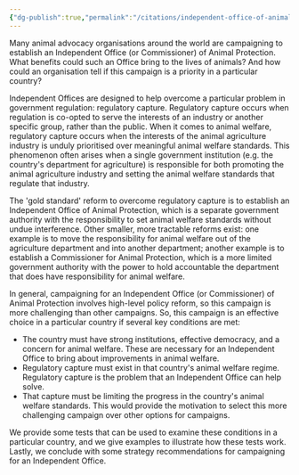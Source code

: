 ```yaml
---
{"dg-publish":true,"permalink":"/citations/independent-office-of-animal-protection-animal-ask/","created":"2025-10-23T17:42:45.416+01:00","updated":"2025-10-23T17:42:45.416+01:00"}
---
```


Many animal advocacy organisations around the world are campaigning to establish an Independent Office (or Commissioner) of Animal Protection. What benefits could such an Office bring to the lives of animals? And how could an organisation tell if this campaign is a priority in a particular country?

Independent Offices are designed to help overcome a particular problem in government regulation: regulatory capture. Regulatory capture occurs when regulation is co-opted to serve the interests of an industry or another specific group, rather than the public. When it comes to animal welfare, regulatory capture occurs when the interests of the animal agriculture industry is unduly prioritised over meaningful animal welfare standards. This phenomenon often arises when a single government institution (e.g. the country's department for agriculture) is responsible for both promoting the animal agriculture industry and setting the animal welfare standards that regulate that industry.

The 'gold standard' reform to overcome regulatory capture is to establish an Independent Office of Animal Protection, which is a separate government authority with the responsibility to set animal welfare standards without undue interference. Other smaller, more tractable reforms exist: one example is to move the responsibility for animal welfare out of the agriculture department and into another department; another example is to establish a Commissioner for Animal Protection, which is a more limited government authority with the power to hold accountable the department that does have responsibility for animal welfare.

In general, campaigning for an Independent Office (or Commissioner) of Animal Protection involves high-level policy reform, so this campaign is more challenging than other campaigns. So, this campaign is an effective choice in a particular country if several key conditions are met:

*   The country must have strong institutions, effective democracy, and a concern for animal welfare. These are necessary for an Independent Office to bring about improvements in animal welfare.
*   Regulatory capture must exist in that country's animal welfare regime. Regulatory capture is the problem that an Independent Office can help solve.
*   That capture must be limiting the progress in the country's animal welfare standards. This would provide the motivation to select this more challenging campaign over other options for campaigns. 

We provide some tests that can be used to examine these conditions in a particular country, and we give examples to illustrate how these tests work. Lastly, we conclude with some strategy recommendations for campaigning for an Independent Office.